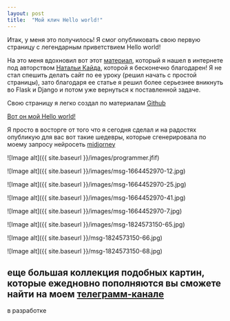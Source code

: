 ```yaml
---
layout: post
title:  "Мой клич Hello world!"
---
```

 Итак, у меня это получилось! Я смог опубликовать свою первую страницу с легендарным приветствием Hello world!

На это меня вдохновил вот этот [материал](https://proglib.io/p/flask-za-chas-chast-1-sozdaem-adaptivnyy-sayt-dlya-github-pages-2022-06-20), 
который я нашел в интернете под авторством  [Натальи Кайда](https://github.com/natkaida), которой я бесконечно благодарен!
Я не стал спешить делать сайт по ее уроку (решил начать с простой страницы), зато благодаря ее статье я решил более серьезнее вникнуть во Flask и Django и потом уже вернуться к поставленной задаче. 

Свою страницу я легко создал по материалам [Github](https://pages.github.com/)

[Вот он мой Hello world!](https://uzundemir.github.io/my_site/)

Я просто в восторге от того что я сегодня сделал и на радостях опубликую для вас вот такие шедевры, которые сгенерировала по моему запросу нейросеть [midjorney](https://midjourney.com/)

![Image alt]({{ site.baseurl }}/images/programmer.jfif)


![Image alt]({{ site.baseurl }}/images/msg-1664452970-12.jpg)


![Image alt]({{ site.baseurl }}/images/msg-1664452970-25.jpg)


![Image alt]({{ site.baseurl }}/images/msg-1664452970-41.jpg)


![Image alt]({{ site.baseurl }}/images/msg-1664452970-7.jpg)


![Image alt]({{ site.baseurl }}/images/msg-1824573150-65.jpg)


![Image alt]({{ site.baseurl }}/msg-1824573150-66.jpg)


![Image alt]({{ site.baseurl }}/msg-1824573150-68.jpg)



## еще большая коллекция подобных картин, которые ежедновно пополняются вы сможете найти на моем [телеграмм-канале](https://web.telegram.org/z/#-1664452970)

в разработке
